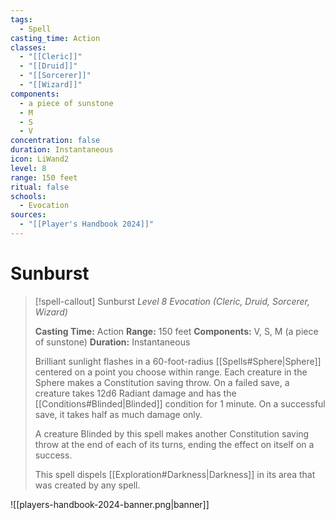 ```yaml
---
tags:
  - Spell
casting_time: Action
classes:
  - "[[Cleric]]"
  - "[[Druid]]"
  - "[[Sorcerer]]"
  - "[[Wizard]]"
components:
  - a piece of sunstone
  - M
  - S
  - V
concentration: false
duration: Instantaneous
icon: LiWand2
level: 8
range: 150 feet
ritual: false
schools:
  - Evocation
sources:
  - "[[Player's Handbook 2024]]"
---
```


# Sunburst

>[!spell-callout] Sunburst
>_Level 8 Evocation (Cleric, Druid, Sorcerer, Wizard)_
>
>**Casting Time:** Action
>**Range:** 150 feet
>**Components:** V, S, M (a piece of sunstone)
>**Duration:** Instantaneous
>
>Brilliant sunlight flashes in a 60-foot-radius [[Spells#Sphere\|Sphere]] centered on a point you choose within range. Each creature in the Sphere makes a Constitution saving throw. On a failed save, a creature takes 12d6 Radiant damage and has the [[Conditions#Blinded\|Blinded]] condition for 1 minute. On a successful save, it takes half as much damage only.
>
>A creature Blinded by this spell makes another Constitution saving throw at the end of each of its turns, ending the effect on itself on a success.
>
>This spell dispels [[Exploration#Darkness\|Darkness]] in its area that was created by any spell.


![[players-handbook-2024-banner.png|banner]]
